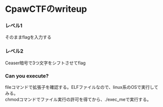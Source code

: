 # CpawCTFのwriteup
### レベル1
そのままflagを入力する </br>
### レベル2
Ceaser暗号で3つ文字をシフトさせてflag </br>
### Can you execute?
fileコマンドで拡張子を確認する。ELFファイルなので、linux系のOSで実行してみる。 </br>
chmodコマンドでファイル実行の許可を得てから、./exec_meで実行する。</br>
